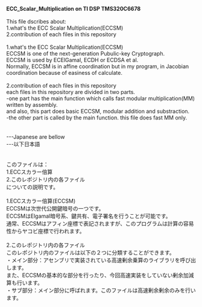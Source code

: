 **ECC_Scalar_Multiplication on TI DSP TMS320C6678**<br>
<br>
This file dscribes about:<br>
  1.what's the ECC Scalar Multiplication(ECCSM)<br>
  2.contribution of each files in this repository<br>
  <br>
1.what's the ECC Scalar Multiplication(ECCSM)<br>
  ECCSM is one of the next-generation Pubulic-key Cryptograph.<br>
  ECCSM is used by ECElGamal, ECDH or ECDSA et al.<br>
  Normally, ECCSM is in affine coordination but in my program, in Jacobian coordination because of easiness of calculate.<br>
  <br>
2.contribution of each files in this repository<br>
  each files in this repository are divided in two parts.<br>
  -one part has the main function which calls fast modular multiplication(MM) written by assembly. <br>
   and also, this part does basic ECCSM, modular addition and substraction.<br>
  -the other part is called by the main function. this file does fast MM only.<br>
<br>
<br>
---Japanese are bellow<br>
---以下日本語<br>
<br>
<br>
このファイルは：<br>
  1.ECCスカラー倍算<br>
  2.このレポジトリ内の各ファイル<br>
についての説明です。<br>
<br>
1.ECCスカラー倍算(ECCSM)<br>
  ECCSMは次世代公開鍵暗号の一つです。<br>
  ECCSMはElgamal暗号系、鍵共有、電子署名を行うことが可能です。<br>
  通常、ECCSMはアフィン座標で表記されますが、このプログラムは計算の容易性からヤコビ座標で行われます。<br>
  <br>
2.このレポジトリ内の各ファイル<br>
  このレポジトリ内のファイルは以下の２つに分類することができます。<br>
  ・メイン部分：アセンブリで実装されている高速剰余乗算のライブラリを呼び出します。<br>
   また、ECCSMの基本的な部分を行ったり、今回高速実装をしていない剰余加減算も行います。<br>
  ・サブ部分：メイン部分に呼ばれます。このファイルは高速剰余剰余のみを行います。<br>
<br>
